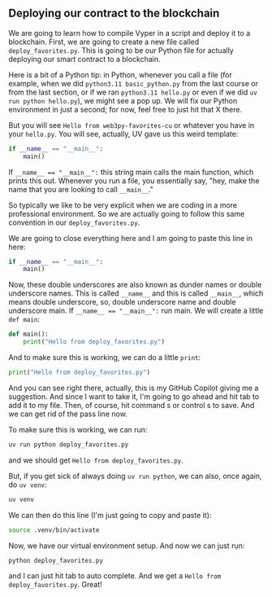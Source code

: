 ## Deploying our contract to the blockchain

We are going to learn how to compile Vyper in a script and deploy it to a blockchain. First, we are going to create a new file called `deploy_favorites.py`. This is going to be our Python file for actually deploying our smart contract to a blockchain.

Here is a bit of a Python tip: in Python, whenever you call a file (for example, when we did `python3.11 basic_python.py` from the last course or from the last section, or if we ran `python3.11 hello.py` or even if we did `uv run python hello.py`), we might see a pop up. We will fix our Python environment in just a second; for now, feel free to just hit that X there.

But you will see `Hello from web3py-favorites-cu` or whatever you have in your `hello.py`. You will see, actually, UV gave us this weird template:

```python
if __name__ == "__main__":
    main()
```

If `__name__ == "__main__":` this string main calls the main function, which prints this out. Whenever you run a file, you essentially say, "hey, make the name that you are looking to call `__main__`."

So typically we like to be very explicit when we are coding in a more professional environment. So we are actually going to follow this same convention in our `deploy_favorites.py`.

We are going to close everything here and I am going to paste this line in here:

```python
if __name__ == "__main__":
    main()
```

Now, these double underscores are also known as dunder names or double underscore names. This is called `__name__` and this is called `__main__`, which means double underscore, so, double underscore name and double underscore main. If `__name__ == "__main__":` run main. We will create a little `def main`:

```python
def main():
    print("Hello from deploy_favorites.py")
```

And to make sure this is working, we can do a little `print`:

```python
print("Hello from deploy_favorites.py")
```

And you can see right there, actually, this is my GitHub Copilot giving me a suggestion. And since I want to take it, I'm going to go ahead and hit tab to add it to my file. Then, of course, hit command s or control s to save. And we can get rid of the pass line now.

To make sure this is working, we can run:

```bash
uv run python deploy_favorites.py
```

and we should get `Hello from deploy_favorites.py`.

But, if you get sick of always doing `uv run python`, we can also, once again, do `uv venv`:

```bash
uv venv
```

We can then do this line (I'm just going to copy and paste it):

```bash
source .venv/bin/activate
```

Now, we have our virtual environment setup. And now we can just run:

```bash
python deploy_favorites.py
```

and I can just hit tab to auto complete. And we get a `Hello from deploy_favorites.py`. Great!
